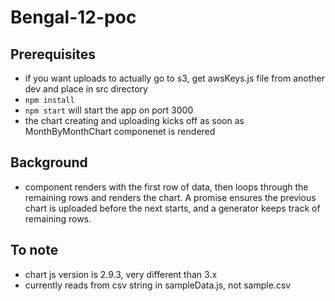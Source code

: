 # Bengal-12-poc

## Prerequisites
- if you want uploads to actually go to s3, get awsKeys.js file from another dev and place in src directory
- `npm install`
- `npm start` will start the app on port 3000
- the chart creating and uploading kicks off as soon as MonthByMonthChart componenet is rendered

## Background
- component renders with the first row of data, then loops through the remaining rows and renders the chart. A promise ensures the previous chart is uploaded before the next starts, and a generator keeps track of remaining rows.

## To note
- chart js version is 2.9.3, very different than 3.x
- currently reads from csv string in sampleData.js, not sample.csv